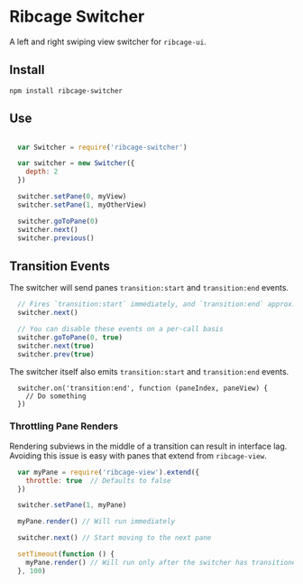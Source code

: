 Ribcage Switcher
================

A left and right swiping view switcher for `ribcage-ui`.

## Install

```
npm install ribcage-switcher
```

## Use

```javascript

  var Switcher = require('ribcage-switcher')

  var switcher = new Switcher({
    depth: 2
  })

  switcher.setPane(0, myView)
  switcher.setPane(1, myOtherView)

  switcher.goToPane(0)
  switcher.next()
  switcher.previous()

```

## Transition Events

The switcher will send panes `transition:start` and `transition:end` events.

```js
  // Fires `transition:start` immediately, and `transition:end` approx. 270-300ms later.
  switcher.next()

  // You can disable these events on a per-call basis
  switcher.goToPane(0, true)
  switcher.next(true)
  switcher.prev(true)
```

The switcher itself also emits `transition:start` and `transition:end` events.

```
  switcher.on('transition:end', function (paneIndex, paneView) {
    // Do something
  })
```

### Throttling Pane Renders

Rendering subviews in the middle of a transition can result in interface lag. Avoiding this issue is easy with panes that extend from `ribcage-view`.

```javascript
  var myPane = require('ribcage-view').extend({
    throttle: true  // Defaults to false
  })

  switcher.setPane(1, myPane)

  myPane.render() // Will run immediately

  switcher.next() // Start moving to the next pane

  setTimeout(function () {
    myPane.render() // Will run only after the switcher has transitioned
  }, 100)
```
